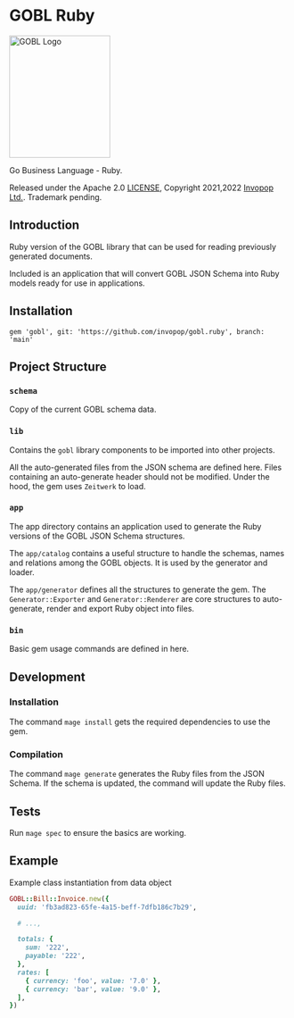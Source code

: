 # GOBL Ruby

<img src="https://github.com/invopop/gobl/blob/main/gobl_logo_black_rgb.svg?raw=true" width="181" height="219" alt="GOBL Logo">

Go Business Language - Ruby.

Released under the Apache 2.0 [LICENSE](https://github.com/invopop/gobl/blob/main/LICENSE), Copyright 2021,2022 [Invopop Ltd.](https://invopop.com). Trademark pending.

## Introduction

Ruby version of the GOBL library that can be used for reading previously generated documents.

Included is an application that will convert GOBL JSON Schema into Ruby models ready for use in applications.

## Installation

```
gem 'gobl', git: 'https://github.com/invopop/gobl.ruby', branch: 'main'
```

## Project Structure

### `schema`

Copy of the current GOBL schema data.

### `lib`

Contains the `gobl` library components to be imported into other projects.

All the auto-generated files from the JSON schema are defined here. Files containing an auto-generate header should not be modified. Under the hood, the gem uses `Zeitwerk` to load.

### `app`

The app directory contains an application used to generate the Ruby versions of the GOBL JSON Schema structures.

The `app/catalog` contains a useful structure to handle the schemas, names and relations among the GOBL objects. It is used by the generator and loader.

The `app/generator` defines all the structures to generate the gem. The
`Generator::Exporter` and `Generator::Renderer` are core structures to
auto-generate, render and export Ruby object into files.

### `bin`

Basic gem usage commands are defined in here.

## Development

### Installation

The command `mage install` gets the required dependencies to use the gem.

### Compilation

The command `mage generate` generates the Ruby files from the JSON Schema. If
the schema is updated, the command will update the Ruby files.

## Tests

Run `mage spec` to ensure the basics are working.

## Example

Example class instantiation from data object

```ruby
GOBL::Bill::Invoice.new({
  uuid: 'fb3ad823-65fe-4a15-beff-7dfb186c7b29',

  # ...,

  totals: {
    sum: '222',
    payable: '222',
  },
  rates: [
    { currency: 'foo', value: '7.0' },
    { currency: 'bar', value: '9.0' },
  ],
})
```
